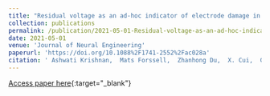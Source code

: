 ```yaml
---
title: "Residual voltage as an ad-hoc indicator of electrode damage in biphasic electrical stimulation"
collection: publications
permalink: /publication/2021-05-01-Residual-voltage-as-an-ad-hoc-indicator-of-electrode-damage-in-biphasic-electrical-stimulation
date: 2021-05-01
venue: 'Journal of Neural Engineering'
paperurl: 'https://doi.org/10.1088%2F1741-2552%2Fac028a'
citation: ' Ashwati Krishnan,  Mats Forssell,  Zhanhong Du,  X. Cui,  Gary Fedder,  Shawn Kelly, &quot;Residual voltage as an ad-hoc indicator of electrode damage in biphasic electrical stimulation.&quot; Journal of Neural Engineering, 2021.'
---
```

[Access paper here](https://doi.org/10.1088%2F1741-2552%2Fac028a){:target="_blank"}

